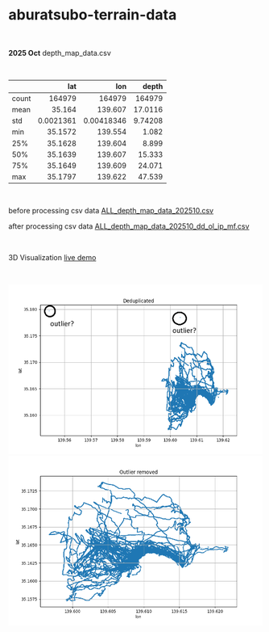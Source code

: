 # aburatsubo-terrain-data

<br>

**2025 Oct** depth_map_data.csv

<br>

|       |            lat |             lon |        depth |
|:------|---------------:|----------------:|-------------:|
| count | 164979         | 164979          | 164979       |
| mean  |     35.164     |    139.607      |     17.0116  |
| std   |      0.0021361 |      0.00418346 |      9.74208 |
| min   |     35.1572    |    139.554      |      1.082   |
| 25%   |     35.1628    |    139.604      |      8.899   |
| 50%   |     35.1639    |    139.607      |     15.333   |
| 75%   |     35.1649    |    139.609      |     24.071   |
| max   |     35.1797    |    139.622      |     47.539   |

<br>

before processing csv data [ALL_depth_map_data_202510.csv](/data/ALL_depth_map_data_202510.csv)

after processing csv data [ALL_depth_map_data_202510_dd_ol_ip_mf.csv](/data/ALL_depth_map_data_202510_dd_ol_ip_mf.csv)

<br>

3D Visualization [live demo](https://takamitsu-iida.github.io/aburatsubo-terrain-data/index-processed-data.html)

<br>

![deduplicated](/assets/ALL_depth_map_data_dd.png)
![outlier removed](/assets/ALL_depth_map_data_dd_ol.png)
